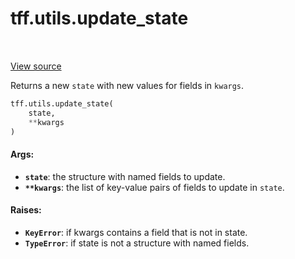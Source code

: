 <div itemscope itemtype="http://developers.google.com/ReferenceObject">
<meta itemprop="name" content="tff.utils.update_state" />
<meta itemprop="path" content="Stable" />
</div>

# tff.utils.update_state

<table class="tfo-notebook-buttons tfo-api" align="left">
</table>

<a target="_blank" href="http://github.com/tensorflow/federated/tree/master/tensorflow_federated/python/core/utils/computation_utils.py">View
source</a>

Returns a new `state` with new values for fields in `kwargs`.

```python
tff.utils.update_state(
    state,
    **kwargs
)
```

<!-- Placeholder for "Used in" -->

#### Args:

*   <b>`state`</b>: the structure with named fields to update.
*   <b>`**kwargs`</b>: the list of key-value pairs of fields to update in
    `state`.

#### Raises:

*   <b>`KeyError`</b>: if kwargs contains a field that is not in state.
*   <b>`TypeError`</b>: if state is not a structure with named fields.
